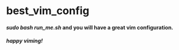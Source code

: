 # best_vim_config
#### *sudo bash run_me.sh* and you will have a great vim configuration. 
##### happy viming!

